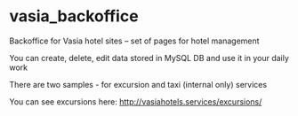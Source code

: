 # vasia_backoffice

Backoffice for Vasia hotel sites –
set of pages for hotel management

You can create, delete, edit data stored in MySQL DB
and use it in your daily work

There are two samples - for excursion and taxi (internal only) services

You can see excursions here:
http://vasiahotels.services/excursions/
